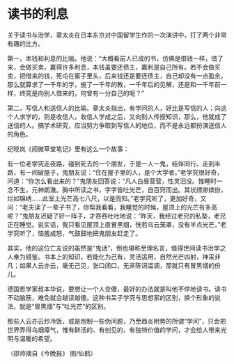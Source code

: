 # 读书的利息

关于读书与治学，章太炎在日本东京对中国留学生作的一次演讲中，打了两个非常有趣的比方。 

第一，本钱和利息的比喻。他说：“大概看前人已成的书，仿佛是借钱一样，借了来，会做买卖，赢得许多利息，本钱虽要还债主，赢利是自己所有。若不会做买卖，把借来的钱，死屯在窖子里头，后来钱还是要还债主，自己却没有一点盈余，那么就算求了一千年的学，施了一千年的教，一千年后的见解，还是和一千年前一样，终究是向别人借来的，何曾有一分自己的呢？” 

第二，写信人和送信人的比喻。章太炎指出，有学问的人，好比是写信的人；向这个人求学的，则是收信人，收信人学成之后，又向别人传授知识，那么，他就成了送信的人。搞学术研究，应当努力争取到写信人的地位，而不是永远都扮演送信人的角色。 

纪晓岚《阅微草堂笔记》里有这么一个故事： 

有一位老学究走夜路，碰到死去的一个朋友，于是一人一鬼，结伴同行。走到半路，有一间破屋子，鬼朋友说：“住在屋子里的人，是个大学者。”老学究很好奇，问道：“你怎么看出来的？”鬼朋友回答说：“凡人白昼营营，性灵汩没。惟睡时一念不生，元神朗澈。胸中所读之书，字字皆吐光芒，自百窍而出。其状缥缈缤纷，烂如锦绣……此室上光芒高七八尺，以是而知。”老学究听了，更加好奇，又问：“老夫读了一辈子书了，你帮我看看，我睡觉的时候，屋顶上的光芒有多高呢？”鬼朋友迟疑了好一阵子，才吞吞吐吐地说：“昨天，我经过老兄的私塾，老兄正在睡觉。说实话，我只看见屋顶上直冒黑烟，恍若乌云笼罩，没有半点光芒。”老学究听了，恼羞成怒，气鼓鼓地把鬼朋友赶走了。 

其实，他的这位亡友说的虽然是“鬼话”，倒也堪称至理名言，值得世间读书治学之人奉为镜鉴。书本上的知识，若能化为己有，灵活运用，自然光芒四射，神采非凡；如果人云亦云，毫无己见，张口闭口，无非陈词滥调，那就只有冒黑烟的份儿。 

德国哲学家叔本华说，要想让一个人变傻，最好的办法就是叫他不停地读书。读书不动脑筋，难免就会越读越傻。这种书呆子学究与思想家的区别，换个形象的说法，就是“冒黑烟”与“吐光芒”的区别。 

那些人云亦云炒冷饭，或是炮制一些伪问题，乃至趋炎附势的所谓“学问”，只会把世界弄得乌烟瘴气，惟有鲜活的、有创见的、有独特价值的学问，才会给人带来光明与温暖的希望。 

（邵帅摘自《今晚报》 图/仙鹤）